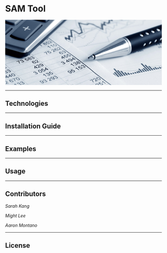 # SAM Tool

![Financial Planning](./Images/finance.jpg)

---

## Technologies

---

## Installation Guide

---

## Examples

---

## Usage

---

## Contributors

_Sarah Kang_ 

_Might Lee_  

_Aaron Montano_

---

## License

